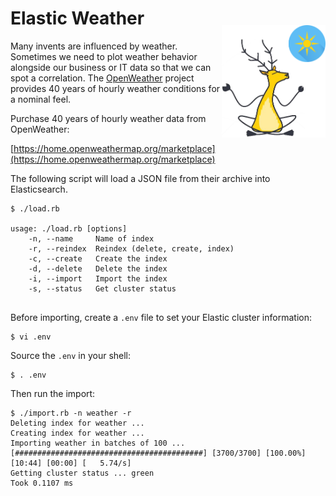 # Elastic Weather

<img src="images/weather.png" align="right" height="180" style="margin-top: -25px;" />

Many invents are influenced by weather.  Sometimes we need to plot weather behavior alongside our business or IT data so that we can spot a correlation.  The [OpenWeather](https://openweathermap.org) project provides 40 years of hourly weather conditions for a nominal feel.

Purchase 40 years of hourly weather data from OpenWeather:

[https://home.openweathermap.org/marketplace](https://home.openweathermap.org/marketplace)

The following script will load a JSON file from their archive into Elasticsearch.

```
$ ./load.rb 

usage: ./load.rb [options]
    -n, --name     Name of index
    -r, --reindex  Reindex (delete, create, index)
    -c, --create   Create the index
    -d, --delete   Delete the index
    -i, --import   Import the index
    -s, --status   Get cluster status
    
```

Before importing, create a `.env` file to set your Elastic cluster information:

```
$ vi .env
```

Source the `.env` in your shell:

```
$ . .env
```

Then run the import:

```
$ ./import.rb -n weather -r
Deleting index for weather ...
Creating index for weather ...
Importing weather in batches of 100 ...
[##########################################] [3700/3700] [100.00%] [10:44] [00:00] [   5.74/s]
Getting cluster status ... green
Took 0.1107 ms

```